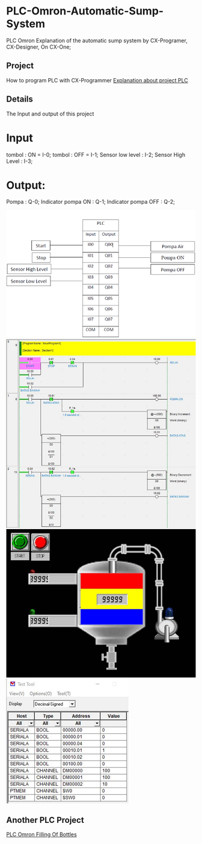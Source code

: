 # PLC-Omron-Automatic-Sump-System
PLC Omron Explanation of the automatic sump system by CX-Programer, CX-Designer, On CX-One;

## Project
How to program PLC with CX-Programmer 
[Explanation about project PLC](https://youtu.be/Ltjh9YDgiBw) 

## Details
The Input and output of this project 
# Input
tombol : ON = I-0;
tombol : OFF = I-1;
Sensor low level : I-2;
Sensor High Level : I-3;
# Output:
Pompa : Q-0;
Indicator pompa ON : Q-1;
Indicator pompa OFF : Q-2;

![I/OTables](IO-Tables.PNG)
![P1](P1.jpg)
![D1](D1.jpg)
![A1](A1.jpg)

## Another PLC Project
[PLC Omron Filling Of Bottles](https://github.com/electricianinsomniac/PLC-Omron-Filling-of-bottles-Automation)
